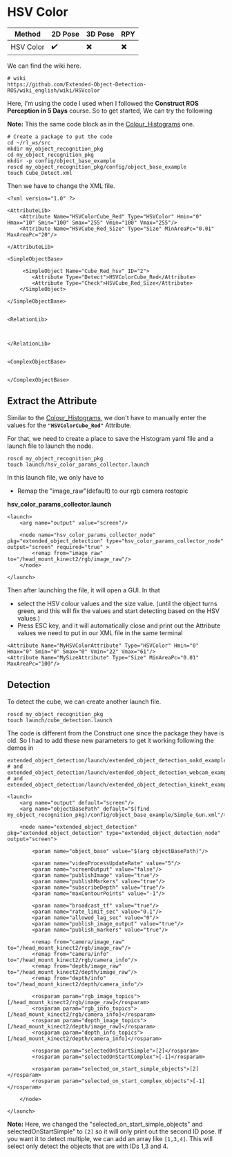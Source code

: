 # HSV Color

| Method            | 2D Pose   | 3D Pose  | RPY   |
| -----------       | --------  | -------- | ----- |
| HSV Color         |    ✔️     |    ✖️     |   ✖️  |


We can find the wiki here.
```
# wiki
https://github.com/Extended-Object-Detection-ROS/wiki_english/wiki/HSVcolor
```

Here, I'm using the code I used when I followed the **Construct ROS Perception in 5 Days** course. So to get started, We can try the following 

**Note:** This the same code block as in the [Colour_Histograms](https://github.com/ncbdrck/extended_Object_detection_testing/blob/main/object_pose_estimation/ColourHistograms.md) one.

```
# Create a package to put the code
cd ~/rl_ws/src
mkdir my_object_recognition_pkg
cd my_object_recognition_pkg
mkdir -p config/object_base_example
roscd my_object_recognition_pkg/config/object_base_example
touch Cube_Detect.xml
```

Then we have to change the XML file.
```
<?xml version="1.0" ?>

<AttributeLib>
    <Attribute Name="HSVColorCube_Red" Type="HSVColor" Hmin="0" Hmax="10" Smin="100" Smax="255" Vmin="100" Vmax="255"/>
    <Attribute Name="HSVCube_Red_Size" Type="Size" MinAreaPc="0.01" MaxAreaPc="20"/>
    
</AttributeLib>

<SimpleObjectBase>

     <SimpleObject Name="Cube_Red_hsv" ID="2">
        <Attribute Type="Detect">HSVColorCube_Red</Attribute>
        <Attribute Type="Check">HSVCube_Red_Size</Attribute>
    </SimpleObject>

</SimpleObjectBase>


<RelationLib>



</RelationLib>


<ComplexObjectBase>


</ComplexObjectBase>

```

## Extract the Attribute 

Similar to the [Colour_Histograms](https://github.com/ncbdrck/extended_Object_detection_testing/blob/main/object_pose_estimation/ColourHistograms.md), we don't have to manually enter the values for the **`"HSVColorCube_Red"`** Attribute. 

For that, we need to create a place to save the Histogram yaml file and a launch file to launch the node. 

```
roscd my_object_recognition_pkg
touch launch/hsv_color_params_collector.launch
```

In this launch file, we only have to
- Remap the "image_raw"(default) to our rgb camera rostopic
 
 
**hsv_color_params_collector.launch**
```
<launch>
    <arg name="output" value="screen"/>

    <node name="hsv_color_params_collector_node" pkg="extended_object_detection" type="hsv_color_params_collector_node" output="screen" required="true" >
        <remap from="image_raw" to="/head_mount_kinect2/rgb/image_raw"/>
    </node>

</launch>
```

Then after launching the file, it will open a GUI. In that
- select the HSV colour values and the size value. (until the object turns green, and this will fix the values and start detecting based on the HSV values.)
- Press ESC key, and it will automatically close and print out the Attribute values we need to put in our XML file in the same terminal

```
<Attribute Name="MyHSVColorAttribute" Type="HSVColor" Hmin="0" Hmax="0" Smin="0" Smax="0" Vmin="22" Vmax="61"/>
<Attribute Name="MySizeAttribute" Type="Size" MinAreaPc="0.01" MaxAreaPc="100"/>
```

## Detection

To detect the cube, we can create another launch file.
```
roscd my_object_recognition_pkg
touch launch/cube_detection.launch
```

The code is different from the Construct one since the package they have is old. So I had to add these new parameters to get it working following the demos in 
```
extended_object_detection/launch/extended_object_detection_oakd_example.launch
# and 
extended_object_detection/launch/extended_object_detection_webcam_example.launch
# and
extended_object_detection/launch/extended_object_detection_kinekt_example.launch
```

```
<launch>
    <arg name="output" default="screen"/>
    <arg name="objectBasePath" default="$(find my_object_recognition_pkg)/config/object_base_example/Simple_Gun.xml"/>

    <node name="extended_object_detection" pkg="extended_object_detection" type="extended_object_detection_node" output="screen">

        <param name="object_base" value="$(arg objectBasePath)"/>

        <param name="videoProcessUpdateRate" value="5"/>
        <param name="screenOutput" value="false"/>
        <param name="publishImage" value="true"/>
        <param name="publishMarkers" value="true"/>
        <param name="subscribeDepth" value="true"/>
        <param name="maxContourPoints" value="-1"/>

        <param name="broadcast_tf" value="true"/>
        <param name="rate_limit_sec" value="0.1"/>
        <param name="allowed_lag_sec" value="0"/>
        <param name="publish_image_output" value="true"/>
        <param name="publish_markers" value="true"/>

        <remap from="camera/image_raw" to="/head_mount_kinect2/rgb/image_raw"/>
        <remap from="camera/info" to="/head_mount_kinect2/rgb/camera_info"/>
        <remap from="depth/image_raw" to="/head_mount_kinect2/depth/image_raw"/>
        <remap from="depth/info" to="/head_mount_kinect2/depth/camera_info"/>

        <rosparam param="rgb_image_topics">[/head_mount_kinect2/rgb/image_raw]</rosparam>
        <rosparam param="rgb_info_topics">[/head_mount_kinect2/rgb/camera_info]</rosparam>
        <rosparam param="depth_image_topics">[/head_mount_kinect2/depth/image_raw]</rosparam>
        <rosparam param="depth_info_topics">[/head_mount_kinect2/depth/camera_info]</rosparam>

        <rosparam param="selectedOnStartSimple">[2]</rosparam>
        <rosparam param="selectedOnStartComplex">[-1]</rosparam>

        <rosparam param="selected_on_start_simple_objects">[2]</rosparam>
        <rosparam param="selected_on_start_complex_objects">[-1]</rosparam>

    </node>

</launch>

```

**Note:** Here, we changed the "selected_on_start_simple_objects" and selectedOnStartSimple" to `[2]` so it will only print out the second ID pose. If you want it to detect multiple, we can add an array like `[1,3,4]`. This will select only detect the objects that are with IDs 1,3 and 4.
